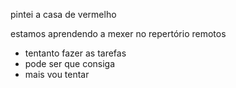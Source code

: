 pintei a casa de vermelho

estamos aprendendo a mexer no repertório remotos 

- tentanto fazer as tarefas
- pode ser que consiga
- mais vou tentar
